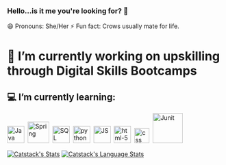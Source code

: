 ### Hello...is it me you're looking for? 👋

😄 Pronouns: She/Her
⚡ Fun fact: Crows usually mate for life.

# 🔭 I’m currently working on upskilling through Digital Skills Bootcamps

## 💻 I’m currently learning:
<img src="https://i.imgur.com/FI6zNOd.png" width="40px" alt="Java"/> &nbsp;<img src="https://i.imgur.com/s9UZ2zj.png" width="50px" alt="Spring"/> &nbsp;<img src="https://i.imgur.com/p0iInfp.png" width="40px" alt="SQL"/> &nbsp;<img src="https://i.imgur.com/Gt41wVy.png" width="40px" alt="python" /> &nbsp;<img src="https://i.imgur.com/o0GEoUG.png" width="40px" alt="JS"/> &nbsp;<img src="https://i.imgur.com/TSZVG5g.png" width="40px" alt="html-5" /> &nbsp;<img src="https://i.imgur.com/9xbG6Ox.png" width="35px" alt="css"/> &nbsp;<img src="https://i.imgur.com/1z0WLUq.png" width="70px" alt="Junit"/>

[![Catstack's Stats](https://github-readme-stats.vercel.app/api/?username=catstacks&count_private=true&theme=tokyonight&showicons=true)]()
[![Catstack's Language Stats](https://github-readme-stats.vercel.app/api/top-langs/?username=catstacks&langs_count=5&theme=tokyonight)]()
